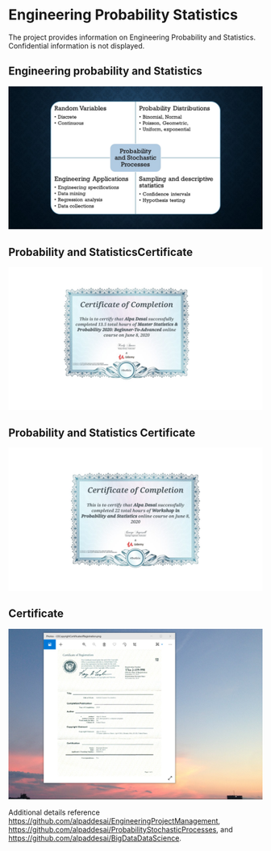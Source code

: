 # Engineering Probability Statistics

The project provides information on Engineering Probability and Statistics. Confidential information is not displayed.

## Engineering probability and Statistics
![image](Probability.jpg)

## Probability and StatisticsCertificate
![image](ProbabilityCertificateI.jpg)

## Probability and Statistics Certificate
![image](ProbabilityCertificateIII.jpg)

## Certificate
![image](USCopyrightCertificate.png)

Additional details reference https://github.com/alpaddesai/EngineeringProjectManagement, https://github.com/alpaddesai/ProbabilityStochasticProcesses, and https://github.com/alpaddesai/BigDataDataScience. 
